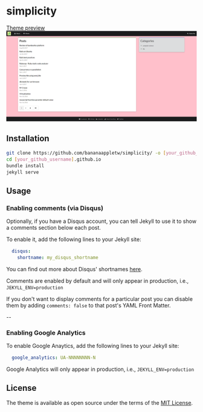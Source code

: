 # simplicity

[Theme preview](https://bananaappletw.github.io/)
![simplicity theme preview](/screenshot.png)

## Installation

```bash
git clone https://github.com/bananaappletw/simplicity/ -o [your_github_username].github.io
cd [your_github_username].github.io
bundle install
jekyll serve
```

## Usage

### Enabling comments (via Disqus)

Optionally, if you have a Disqus account, you can tell Jekyll to use it to show a comments section below each post.

To enable it, add the following lines to your Jekyll site:

```yaml
  disqus:
    shortname: my_disqus_shortname
```

You can find out more about Disqus' shortnames [here](https://help.disqus.com/customer/portal/articles/466208).

Comments are enabled by default and will only appear in production, i.e., `JEKYLL_ENV=production`

If you don't want to display comments for a particular post you can disable them by adding `comments: false` to that post's YAML Front Matter.

--

### Enabling Google Analytics

To enable Google Anaytics, add the following lines to your Jekyll site:

```yaml
  google_analytics: UA-NNNNNNNN-N
```

Google Analytics will only appear in production, i.e., `JEKYLL_ENV=production`

## License

The theme is available as open source under the terms of the [MIT License](https://opensource.org/licenses/MIT).
